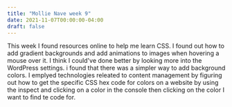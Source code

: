 ```yaml
---
title: "Mollie Nave week 9"
date: 2021-11-07T00:00:00-04:00
draft: false
---
```


This week I found resources online to help me learn CSS. I found out how to add gradient backgrounds and add animations to images when hovering a mouse over it.
I think I could've done better by looking more into the WordPress settings. i found that there was a simpler way to add background colors. I emplyed technologies releated to
content management by figuring out how to get the specific CSS hex code for colors on a website by using the inspect and clicking on a color in the console then clicking on the
color I want to find te code for. 
